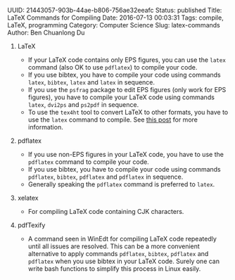 UUID: 21443057-903b-44ae-b806-756ae32eeafc
Status: published
Title: LaTeX Commands for Compiling
Date: 2016-07-13 00:03:31
Tags: compile, LaTeX, programming
Category: Computer Science
Slug: latex-commands
Author: Ben Chuanlong Du


1. LaTeX
	- If your LaTeX code contains only EPS figures, you can use the `latex` command (also OK to use `pdflatex`) to compile your code.   
	- If you use bibtex, you have to compile your code using commands `latex`, `bibtex`, `latex` and `latex` in sequence.
	- If you use the `psfrag` package to edit EPS figures (only work for EPS figures), you have to compile your LaTeX code using commands `latex`, `dvi2ps` and `ps2pdf` in sequence.
	- To use the `tex4ht` tool to convert LaTeX to other formats, you have to use the `latex` command to compile. See [this post]() for more information.
2. pdflatex
	- If you use non-EPS figures in your LaTeX code, you have to use the `pdflatex` command to compile your code.
	- If you use bibtex, you have to compile your code using commands `pdflatex`, `bibtex`, `pdflatex` and `pdflatex` in sequence.
	- Generally speaking the `pdflatex` command is preferred to `latex`.
3. xelatex
	- For compiling LaTeX code containing CJK characters.

4. pdfTexify
	- A command seen in WinEdt for compiling LaTeX code repeatedly until all issues are resolved. This can be a more convenient alternative to apply commands `pdflatex`, `bibtex`, `pdflatex` and `pdflatex` when you use bibtex in your LaTeX code. Surely one can write bash functions to simplify this process in Linux easily.
